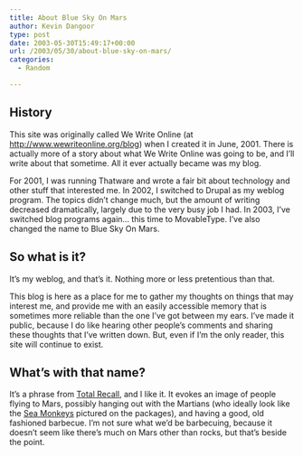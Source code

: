 ```yaml
---
title: About Blue Sky On Mars
author: Kevin Dangoor
type: post
date: 2003-05-30T15:49:17+00:00
url: /2003/05/30/about-blue-sky-on-mars/
categories:
  - Random

---
```

## History

This site was originally called We Write Online (at http://www.wewriteonline.org/blog) when I created it in June, 2001. There is actually more of a story about what We Write Online was going to be, and I&#8217;ll write about that sometime. All it ever actually became was my blog.

For 2001, I was running Thatware and wrote a fair bit about technology and other stuff that interested me. In 2002, I switched to Drupal as my weblog program. The topics didn&#8217;t change much, but the amount of writing decreased dramatically, largely due to the very busy job I had. In 2003, I&#8217;ve switched blog programs again&#8230; this time to MovableType. I&#8217;ve also changed the name to Blue Sky On Mars.

## So what is it?

It&#8217;s my weblog, and that&#8217;s it. Nothing more or less pretentious than that.

This blog is here as a place for me to gather my thoughts on things that may interest me, and provide me with an easily accessible memory that is sometimes more reliable than the one I&#8217;ve got between my ears. I&#8217;ve made it public, because I do like hearing other people&#8217;s comments and sharing these thoughts that I&#8217;ve written down. But, even if I&#8217;m the only reader, this site will continue to exist.

## What&#8217;s with that name?

It&#8217;s a phrase from [Total Recall][1], and I like it. It evokes an image of people flying to Mars, possibly hanging out with the Martians (who ideally look like the [Sea Monkeys][2] pictured on the packages), and having a good, old fashioned barbecue. I&#8217;m not sure what we&#8217;d be barbecuing, because it doesn&#8217;t seem like there&#8217;s much on Mars other than rocks, but that&#8217;s beside the point.

 [1]: http://us.imdb.com/Title?0100802
 [2]: http://www.sea-monkeys.com/html/products/oceanzoo.html